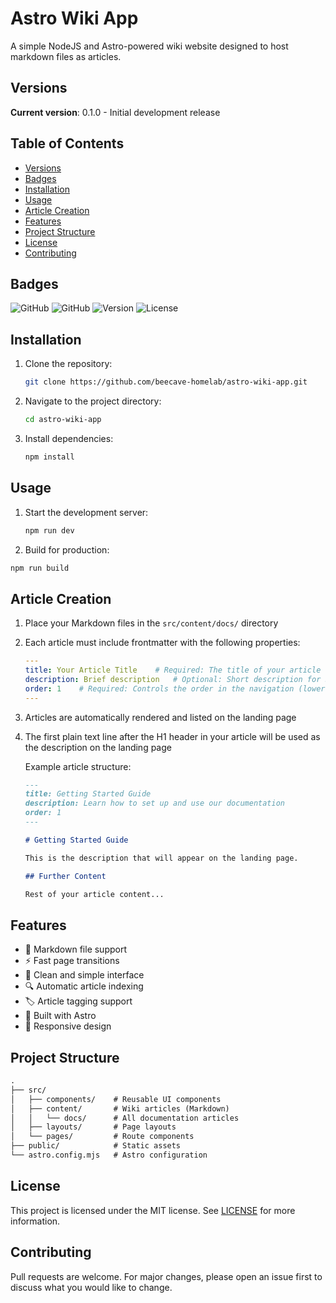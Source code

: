 # Astro Wiki App

A simple NodeJS and Astro-powered wiki website designed to host markdown files as articles.

## Versions

**Current version**: 0.1.0 - Initial development release

## Table of Contents

- [Versions](#versions)
- [Badges](#badges)
- [Installation](#installation)
- [Usage](#usage)
- [Article Creation](#article-creation)
- [Features](#features)
- [Project Structure](#project-structure)
- [License](#license)
- [Contributing](#contributing)

## Badges

![GitHub](https://img.shields.io/badge/framework-Astro-orange)
![GitHub](https://img.shields.io/badge/runtime-Node.js-green)
![Version](https://img.shields.io/badge/version-0.1.0-blue)
![License](https://img.shields.io/badge/license-MIT-yellow)

## Installation

1. Clone the repository:

    ```bash
    git clone https://github.com/beecave-homelab/astro-wiki-app.git
    ```

2. Navigate to the project directory:

    ```bash
    cd astro-wiki-app
    ```

3. Install dependencies:

    ```bash
    npm install
    ```

## Usage

1. Start the development server:

    ```bash
    npm run dev
    ```

2. Build for production:

```bash
npm run build
```

## Article Creation

1. Place your Markdown files in the `src/content/docs/` directory

2. Each article must include frontmatter with the following properties:

    ```yaml
    ---
    title: Your Article Title    # Required: The title of your article
    description: Brief description   # Optional: Short description for SEO
    order: 1    # Required: Controls the order in the navigation (lower numbers first)
    ---
    ```

3. Articles are automatically rendered and listed on the landing page

4. The first plain text line after the H1 header in your article will be used as the description on the landing page

    Example article structure:

    ```markdown
    ---
    title: Getting Started Guide
    description: Learn how to set up and use our documentation
    order: 1
    ---

    # Getting Started Guide

    This is the description that will appear on the landing page.

    ## Further Content

    Rest of your article content...
    ```

## Features

- 📝 Markdown file support
- ⚡ Fast page transitions
- 🎨 Clean and simple interface
- 🔍 Automatic article indexing
- 🏷️ Article tagging support
- 🚀 Built with Astro
- 📱 Responsive design

## Project Structure

```markdown
.
├── src/
│   ├── components/    # Reusable UI components
│   ├── content/       # Wiki articles (Markdown)
│   │   └── docs/      # All documentation articles
│   ├── layouts/       # Page layouts
│   └── pages/         # Route components
├── public/            # Static assets
└── astro.config.mjs   # Astro configuration
```

## License

This project is licensed under the MIT license. See [LICENSE](LICENSE) for more information.

## Contributing

Pull requests are welcome. For major changes, please open an issue first to discuss what you would like to change.
